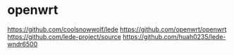 # openwrt

https://github.com/coolsnowwolf/lede
https://github.com/openwrt/openwrt
https://github.com/lede-project/source
https://github.com/huah0235/lede-wndr6500
